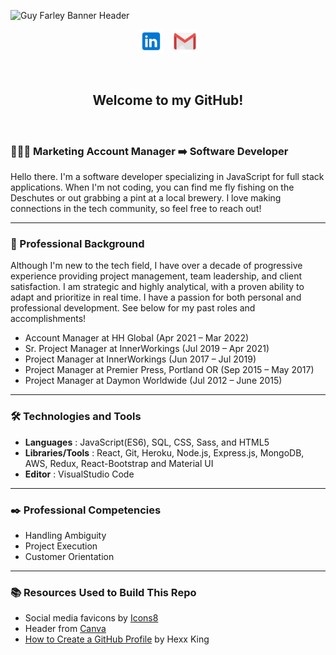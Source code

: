 ![Guy Farley Banner Header](./banner3.png)

<p align="center">
<a href="https://www.linkedin.com/in/guyefarley/" target="_blank" rel="noopener noreferrer"><img height="38" src="./linkedin.png"></a>
&nbsp;&nbsp;
<a href="mailto:guy.e.farley@gmail.com" target="_blank" rel="noopener noreferrer"><img height="38" src="./gmail.png"></a></p>
&nbsp;&nbsp;

<h2 align=center>Welcome to my GitHub!</h3>
&nbsp;&nbsp;&nbsp;&nbsp;

<h3>👨🏻‍💻 Marketing Account Manager ➡️ Software Developer</h3>

Hello there. I'm a software developer specializing in JavaScript for full stack applications. When I'm not coding, you can find me fly fishing on the Deschutes or out grabbing a pint at a local brewery. I love making connections in the tech community, so feel free to reach out!

-----------------------------------------------------

<h3>💼 Professional Background</h3>

Although I'm new to the tech field, I have over a decade of progressive experience providing project management, team leadership, and client satisfaction. I am strategic and highly analytical, with a proven ability to adapt and prioritize in real time. I have a passion for both personal and professional development. See below for my past roles and accomplishments!

- Account Manager at HH Global (Apr 2021 – Mar 2022)
- Sr. Project Manager at InnerWorkings (Jul 2019 – Apr 2021)
- Project Manager at InnerWorkings (Jun 2017 – Jul 2019)
- Project Manager at Premier Press, Portland OR (Sep 2015 – May 2017)
- Project Manager at Daymon Worldwide (Jul 2012 – June 2015)

-----------------------------------------------------

<h3>🛠️ Technologies and Tools</h3>

- **Languages** : JavaScript(ES6), SQL, CSS, Sass, and HTML5
- **Libraries/Tools** : React, Git, Heroku, Node.js, Express.js, MongoDB, AWS, Redux, React-Bootstrap and Material UI
- **Editor** : VisualStudio Code

-----------------------------------------------------

<h3>✒️ Professional Competencies</h3>

- Handling Ambiguity
- Project Execution
- Customer Orientation

-----------------------------------------------------

<h3>📚 Resources Used to Build This Repo</h3>

- Social media favicons by <a target="_blank" href="https://icons8.com">Icons8</a>
- Header from <a target="_blank" href="https://www.canva.com/">Canva</a>
- <a target="_blank" href="https://github.com/HexxKing/HexxKing/blob/main/how-to.md">How to Create a GitHub Profile</a> by Hexx King
